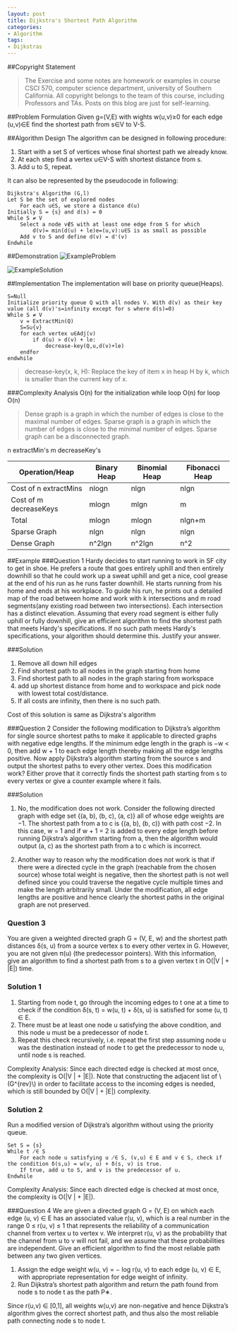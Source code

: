 ```yaml
---
layout: post
title: Dijkstra's Shortest Path Algorithm
categories:
- Algorithm
tags:
- Dijkstras
---
```


##Copyright Statement
> The Exercise and some notes are homework or examples in course CSCI 570, computer science department, university of Southern California. All copyright belongs to the team of this course, including Professors and TAs. Posts on this blog are just for self-learning. 

##Problem Formulation
Given g=(V,E) with wights w(u,v)≥0 for each edge (u,v)∈E find the shortest path from s∈V to V-S.


##Algorithm Design
The algorithm can be designed in following procedure:

1. Start with a set S of vertices whose final shortest path we already know.
2. At each step find a vertex u∈V-S with shortest distance from s.
3. Add u to S, repeat.


It can also be represented by the pseudocode in following:

```
Dijkstra's Algorithm (G,l)
Let S be the set of explored nodes
	For each u∈S, we store a distance d(u)
Initially S = {s} and d(s) = 0
While S ≠ V
	Select a node v∉S with at least one edge from S for which 
		d(v)= min(d(u) + le)e=(u,v):u∈S is as small as possible
	Add v to S and define d(v) = d'(v)
Endwhile
```

##Demonstration
![ExampleProblem](http://img.blog.163.com/photo/WfZavQsDv8XkOKX7DnpGUg==/583497626721859365.jpg)

![ExampleSolution](http://img.blog.163.com/photo/FigAtAu_VN_237zxziOrmw==/5113555901903496072.jpg)

##Implementation
The implementation will base on priority queue(Heaps).

```
S=Null
Initialize priority queue Q with all nodes V. With d(v) as their key value (all d(v)'s=infinity except for s where d(s)=0)
While S ≠ V
	v = ExtractMin(Q)
	S=S∪{v}
	for each vertex u∈Adj(v)
		if d(u) > d(v) + le:
			decrease-key(Q,u,d(v)+le)
	endfor
endwhile
```
> decrease-key(x, k, H): Replace the key of item x in heap H by k, which is smaller than thecurrent key of x.

###Complexity Analysis
O(n) for the initialization
while loop O(n)
for loop O(n)

> Dense graph is a graph in which the number of edges is close to the maximal number of edges. Sparse graph is a graph in which the number of edges is close to the minimal number of edges. Sparse graph can be a disconnected graph.


n extractMin's
m decreaseKey's

|Operation/Heap | Binary Heap | Binomial Heap | Fibonacci Heap|
|------------ |------------ | ------------- | ------------|
|Cost of n extractMins		| nlogn | nlgn   | nlgn   |
|Cost of m decreaseKeys 	| mlogn | mlgn   | m      |
|Total				 		| mlogn | mlogn  | nlgn+m |
|Sparse Graph				| nlgn  | nlgn   | nlgn   |
|Dense Graph				| n^2lgn| n^2lgn | n^2    |

##Example
###Question 1
Hardy decides to start running to work in SF city to get in shoe. He prefers a route that goes entirely uphill and then entirely downhill so that he could work up a sweat uphill and get a nice, cool grease at the end of his run as he runs faster downhill. He starts running from his home and ends at his workplace. To guide his run, he prints out a detailed map of the road between home and work with k intersections and m road segments(any existing road between two intersections). Each intersection has a distinct elevation. Assuming that every road segment is either fully uphill or fully downhill, give an efficient algorithm to find the shortest path that meets Hardy's specifications. If no such path meets Hardy's specifications, your algorithm should determine this. Justify your answer. 

###Solution
1. Remove all down hill edges
2. Find shortest path to all nodes in the graph starting from home
3. Find shortest path to all nodes in the graph staring from workspace
4. add up shortest distance from home and to workspace and pick node with lowest total cost/distance.
5. If all costs are infinity, then there is no such path.

Cost of this solution is same as Dijkstra's algorithm

###Question 2
Consider the following modification to Dijkstra’s algorithm for single source shortest paths to make it applicable to directed graphs with negative edge lengths. If the minimum edge length in the graph is −w < 0, then add w + 1 to each edge length thereby making all the edge lengths positive. Now apply Dijkstra’s algorithm starting from the source s and output the shortest paths to every other vertex. Does this modification work? Either prove that it correctly finds the shortest path starting from s to every vertex or give a counter example where it fails.

###Solution
1. No, the modification does not work. Consider the following directed graph with edge set {(a, b), (b, c), (a, c)} all of whose edge weights are −1. The shortest path from a to c is {(a, b), (b, c)} with path cost −2. In this case, w = 1 and if w + 1 = 2 is added to every edge length before running Dijkstra’s algorithm starting from a, then the algorithm would output (a, c) as the shortest path from a to c which is incorrect.

2. Another way to reason why the modification does not work is that if there were a directed cycle in the graph (reachable from the chosen source) whose total weight is negative, then the shortest path is not well defined since you could traverse the negative cycle multiple times and make the length arbitrarily small. Under the modification, all edge lengths are positive and hence clearly the shortest paths in the original graph are not preserved.

###	Question 3
You are given a weighted directed graph G = (V, E, w) and the shortest path distances δ(s, u) from a source vertex s to every other vertex in G. However, you are not given π(u) (the predecessor pointers). With this information, give an algorithm to find a shortest path from s to a given vertex t in O(|V | + |E|) time.

### Solution 1

1. Starting from node t, go through the incoming edges to t one at a time to check if the condition δ(s, t) = w(u, t) + δ(s, u) is satisfied for some (u, t) ∈ E.
2. There must be at least one node u satisfying the above condition, and this node u must be a predecessor of node t.
3. Repeat this check recursively, i.e. repeat the first step assuming node u was the destination instead of node t to get the predecessor to node u, until node s is reached.

Complexity Analysis: Since each directed edge is checked at most once, the complexity is O(|V | + |E|). Note that constructing the adjacent list of \\(G^{rev}\\) in order to facilitate access to the incoming edges is needed, which is still bounded by O(|V | + |E|) complexity.

### Solution 2
Run a modified version of Dijkstra’s algorithm without using the priority queue. 
```
Set S = {s}
While t ̸∈ S
	For each node u satisfying u ̸∈ S, (v,u) ∈ E and v ∈ S, check if the condition δ(s,u) = w(v, u) + δ(s, v) is true.	If true, add u to S, and v is the predecessor of u.Endwhile
```
Complexity Analysis: Since each directed edge is checked at most once, the complexity is O(|V | + |E|).

###Question 4
We are given a directed graph G = (V, E) on which each edge (u, v) ∈ E has an associated value r(u, v), which is a real number in the range 0 ≤ r(u, v) ≤ 1 that represents the reliability of a communication channel from vertex u to vertex v. We interpret r(u, v) as the probability that the channel from u to v will not fail, and we assume that these probabilities are independent. Give an efficient algorithm to find the most reliable path between any two given vertices.

1. Assign the edge weight w(u, v) = − log r(u, v) to each edge (u, v) ∈ E, with appropriate representation for edge weight of infinity.2. Run Dijkstra’s shortest path algorithm and return the path found from node s to node t as the path P∗.
Since r(u,v) ∈ [0,1], all weights w(u,v) are non-negative and hence Dijkstra’s algorithm gives thecorrect shortest path, and thus also the most reliable path connecting node s to node t.
